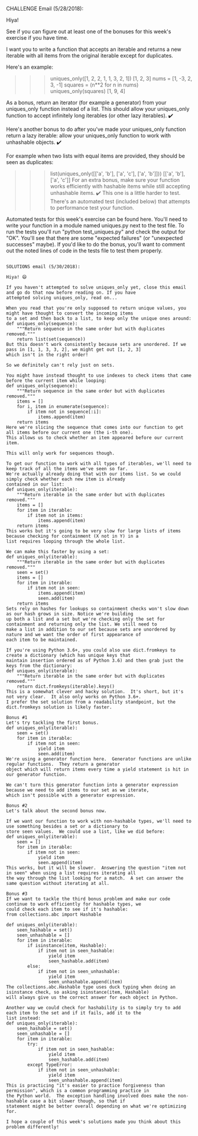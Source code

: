 CHALLENGE Email (5/28/2018):

Hiya!

See if you can figure out at least one of the bonuses for this week's exercise if you have time.

I want you to write a function that accepts an iterable and returns a new iterable with all items from the original
iterable except for duplicates.

Here's an example:
>>> uniques_only([1, 2, 2, 1, 1, 3, 2, 1])
[1, 2, 3]
>>> nums = [1, -3, 2, 3, -1]
>>> squares = (n**2 for n in nums)
>>> uniques_only(squares)
[1, 9, 4]

As a bonus, return an iterator (for example a generator) from your uniques_only function instead of a list. This should
allow your uniques_only function to accept infinitely long iterables (or other lazy iterables). ✔️

Here's another bonus to do after you've made your uniques_only function return a lazy iterable: allow your uniques_only
function to work with unhashable objects. ✔️

For example when two lists with equal items are provided, they should be seen as duplicates:
>>> list(uniques_only([['a', 'b'], ['a', 'c'], ['a', 'b']]))
[['a', 'b'], ['a', 'c']]
For an extra bonus, make sure your function works efficiently with hashable items while still accepting unhashable
items. ✔️ This one is a little harder to test. There's an automated test (included below) that attempts to performance
test your function.

Automated tests for this week's exercise can be found here. You'll need to write your function in a module named
uniques.py next to the test file. To run the tests you'll run "python test_uniques.py" and check the output for "OK".
You'll see that there are some "expected failures" (or "unexpected successes" maybe). If you'd like to do the bonus,
you'll want to comment out the noted lines of code in the tests file to test them properly.


~~~~~~~~~~~~~~~~~~~~~~~~~~~~~~~~~~~~~~~~~~~~~~~~~~~~~~~~~~~~~~~~~~~~~~~~~~~~~~~~~~~~~~~~~~~~~~~~~~~~~~~~~~~~~~~~~~~~~~~

SOLUTIONS email (5/30/2018):

Hiya! 😄

If you haven't attempted to solve uniques_only yet, close this email and go do that now before reading on. If you have
attempted solving uniques_only, read on...

When you read that you're only supposed to return unique values, you might have thought to convert the incoming items
to a set and then back to a list, to keep only the unique ones around:
def uniques_only(sequence):
    """Return sequence in the same order but with duplicates removed."""
    return list(set(sequence))
But this doesn't work consistently because sets are unordered. If we pass in [1, 1, 3, 3, 2], we might get out [1, 2, 3]
which isn't in the right order!

So we definitely can't rely just on sets.

You might have instead thought to use indexes to check items that came before the current item while looping:
def uniques_only(sequence):
    """Return sequence in the same order but with duplicates removed."""
    items = []
    for i, item in enumerate(sequence):
        if item not in sequence[:i]:
            items.append(item)
    return items
Here we're slicing the sequence that comes into our function to get all items before our current one (the i-th one).
This allows us to check whether an item appeared before our current item.

This will only work for sequences though.

To get our function to work with all types of iterables, we'll need to keep track of all the items we've seen so far.
We're actually already doing that with our items list. So we could simply check whether each new item is already
contained in our list:
def uniques_only(iterable):
    """Return iterable in the same order but with duplicates removed."""
    items = []
    for item in iterable:
        if item not in items:
            items.append(item)
    return items
This works but it's going to be very slow for large lists of items because checking for containment (X not in Y) in a
list requires looping through the whole list.

We can make this faster by using a set:
def uniques_only(iterable):
    """Return iterable in the same order but with duplicates removed."""
    seen = set()
    items = []
    for item in iterable:
        if item not in seen:
            items.append(item)
            seen.add(item)
    return items
Sets rely on hashes for lookups so containment checks won't slow down as our hash grows in size. Notice we're building
up both a list and a set but we're checking only the set for containment and returning only the list. We still need to
make a list in addition to our set because sets are unordered by nature and we want the order of first appearance of
each item to be maintained.

If you're using Python 3.6+, you could also use dict.fromkeys to create a dictionary (which has unique keys that
maintain insertion ordered as of Python 3.6) and then grab just the keys from the dictionary:
def uniques_only(iterable):
    """Return iterable in the same order but with duplicates removed."""
    return dict.fromkeys(iterable).keys()
This is a somewhat clever and hacky solution.  It's short, but it's not very clear.  It also only works on Python 3.6+.
I prefer the set solution from a readability standpoint, but the dict.fromkeys solution is likely faster.

Bonus #1
Let's try tackling the first bonus.
def uniques_only(iterable):
    seen = set()
    for item in iterable:
        if item not in seen:
            yield item
            seen.add(item)
We're using a generator function here.  Generator functions are unlike regular functions.  They return a generator
object which will return items every time a yield statement is hit in our generator function.

We can't turn this generator function into a generator expression because we need to add items to our set as we iterate,
which isn't possible with a generator expression.

Bonus #2
Let's talk about the second bonus now.

If we want our function to work with non-hashable types, we'll need to use something besides a set or a dictionary to
store seen values.  We could use a list, like we did before:
def uniques_only(iterable):
    seen = []
    for item in iterable:
        if item not in seen:
            yield item
            seen.append(item)
This works, but it will be slower.  Answering the question "item not in seen" when using a list requires iterating all
the way through the list looking for a match.  A set can answer the same question without iterating at all.

Bonus #3
If we want to tackle the third bonus problem and make our code continue to work efficiently for hashable types, we
could check each item to see if it's hashable:
from collections.abc import Hashable

def uniques_only(iterable):
    seen_hashable = set()
    seen_unhashable = []
    for item in iterable:
        if isinstance(item, Hashable):
            if item not in seen_hashable:
                yield item
                seen_hashable.add(item)
        else:
            if item not in seen_unhashable:
                yield item
                seen_unhashable.append(item)
The collections.abc.Hashable type uses duck typing when doing an isinstance check, so asking isinstance(item, Hashable)
will always give us the correct answer for each object in Python.

Another way we could check for hashability is to simply try to add each item to the set and if it fails, add it to the
list instead:
def uniques_only(iterable):
    seen_hashable = set()
    seen_unhashable = []
    for item in iterable:
        try:
            if item not in seen_hashable:
                yield item
                seen_hashable.add(item)
        except TypeError:
            if item not in seen_unhashable:
                yield item
                seen_unhashable.append(item)
This is practicing "it's easier to practice forgiveness than permission", which is a common programming practice in
the Python world.  The exception handling involved does make the non-hashable case a bit slower though, so that if
statement might be better overall depending on what we're optimizing for.

I hope a couple of this week's solutions made you think about this problem differently!
